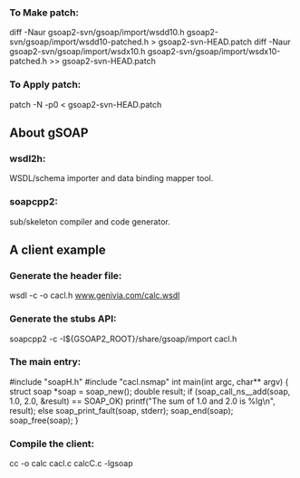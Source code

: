 ### To Make patch:

  diff -Naur gsoap2-svn/gsoap/import/wsdd10.h gsoap2-svn/gsoap/import/wsdd10-patched.h > gsoap2-svn-HEAD.patch
  diff -Naur gsoap2-svn/gsoap/import/wsdx10.h gsoap2-svn/gsoap/import/wsdx10-patched.h >> gsoap2-svn-HEAD.patch

### To Apply patch:

  patch -N -p0 < gsoap2-svn-HEAD.patch

About gSOAP
-----------

### wsdl2h:

  WSDL/schema importer and data binding mapper tool.

### soapcpp2:

  sub/skeleton compiler and code generator.

A client example
----------------

### Generate the header file:

  wsdl -c -o cacl.h www.genivia.com/calc.wsdl

### Generate the stubs API:

  soapcpp2 -c -I${GSOAP2_ROOT}/share/gsoap/import cacl.h

### The main entry:

  #include "soapH.h"
  #include "cacl.nsmap"
  int main(int argc, char** argv)
  {
     struct soap *soap = soap_new();
     double result;
     if (soap_call_ns__add(soap, 1.0, 2.0, &result) == SOAP_OK)
        printf("The sum of 1.0 and 2.0 is %lg\n", result);
     else
        soap_print_fault(soap, stderr);
     soap_end(soap);
     soap_free(soap);
  }

### Compile the client:

  cc -o calc cacl.c calcC.c -lgsoap


